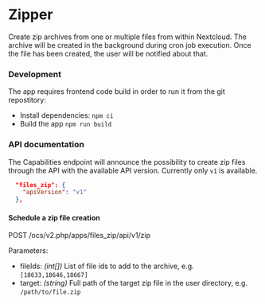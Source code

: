 # Zipper

Create zip archives from one or multiple files from within Nextcloud. The archive will be created in the background during cron job execution. Once the file has been created, the user will be notified about that.

### Development

The app requires frontend code build in order to run it from the git repostitory:
- Install dependencies: `npm ci`
- Build the app `npm run build`

### API documentation

The Capabilities endpoint will announce the possibility to create zip files through the API with the available API version. Currently only `v1` is available.

```json
  "files_zip": {
    "apiVersion": "v1"
  },
```

#### Schedule a zip file creation

POST /ocs/v2.php/apps/files_zip/api/v1/zip

Parameters:
- fileIds: *(int[])* List of file ids to add to the archive, e.g. `[18633,18646,18667]`
- target: *(string)* Full path of the target zip file in the user directory, e.g. `/path/to/file.zip`

